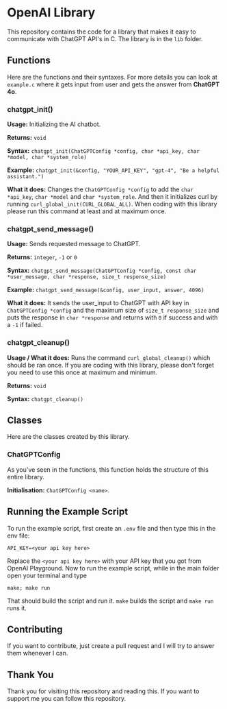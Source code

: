 # OpenAI Library
This repository contains the code for a library that makes it easy to communicate with ChatGPT API's in C. The library is in the `lib` folder.

## Functions
Here are the functions and their syntaxes. For more details you can look at `example.c` where it gets input from user and gets the answer from **ChatGPT 4o**.

### chatgpt_init()
**Usage:** Initializing the AI chatbot.

**Returns:** `void`

**Syntax:** `chatgpt_init(ChatGPTConfig *config, char *api_key, char *model, char *system_role)`

**Example:** `chatgpt_init(&config, "YOUR_API_KEY", "gpt-4", "Be a helpful assistant.")`

**What it does:** Changes the `ChatGPTConfig *config` to add the `char *api_key`, `char *model` and `char *system_role`. And then it initializes curl by running `curl_global_init(CURL_GLOBAL_ALL)`. When coding with this library please run this command at least and at maximum once.

### chatgpt_send_message()
**Usage:** Sends requested message to ChatGPT.

**Returns:** `integer`, `-1` or `0`

**Syntax:** `chatgpt_send_message(ChatGPTConfig *config, const char *user_message, char *response, size_t response_size)`

**Example:** `chatgpt_send_message(&config, user_input, answer, 4096)`

**What it does:** It sends the user_input to ChatGPT with API key in `ChatGPTConfig *config` and the maximum size of `size_t response_size` and puts the response in `char *response` and returns with `0` if success and with a `-1` if failed.

### chatgpt_cleanup()
**Usage / What it does:** Runs the command `curl_global_cleanup()` which should be ran once. If you are coding with this library, please don't forget you need to use this once at maximum and minimum.

**Returns:** `void`

**Syntax:** `chatgpt_cleanup()`

## Classes
Here are the classes created by this library.

### ChatGPTConfig
As you've seen in the functions, this function holds the structure of this entire library.

**Initialisation:** `ChatGPTConfig <name>`.

## Running the Example Script
To run the example script, first create an `.env` file and then type this in the env file:
```
API_KEY=<your api key here>
```
Replace the `<your api key here>` with your API key that you got from OpenAI Playground. Now to run the example script, while in the main folder open your terminal and type
```
make; make run
```
That should build the script and run it. `make` builds the script and `make run` runs it.

## Contributing
If you want to contribute, just create a pull request and I will try to answer them whenever I can.

## Thank You
Thank you for visiting this repository and reading this. If you want to support me you can follow this repository.